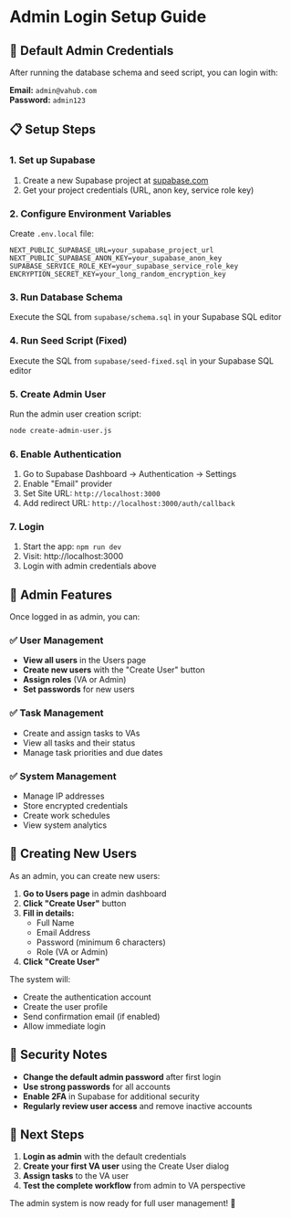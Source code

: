 # Admin Login Setup Guide

## 🔐 Default Admin Credentials

After running the database schema and seed script, you can login with:

**Email:** `admin@vahub.com`  
**Password:** `admin123`

## 📋 Setup Steps

### 1. Set up Supabase
1. Create a new Supabase project at [supabase.com](https://supabase.com)
2. Get your project credentials (URL, anon key, service role key)

### 2. Configure Environment Variables
Create `.env.local` file:
```env
NEXT_PUBLIC_SUPABASE_URL=your_supabase_project_url
NEXT_PUBLIC_SUPABASE_ANON_KEY=your_supabase_anon_key
SUPABASE_SERVICE_ROLE_KEY=your_supabase_service_role_key
ENCRYPTION_SECRET_KEY=your_long_random_encryption_key
```

### 3. Run Database Schema
Execute the SQL from `supabase/schema.sql` in your Supabase SQL editor

### 4. Run Seed Script (Fixed)
Execute the SQL from `supabase/seed-fixed.sql` in your Supabase SQL editor

### 5. Create Admin User
Run the admin user creation script:
```bash
node create-admin-user.js
```

### 6. Enable Authentication
1. Go to Supabase Dashboard → Authentication → Settings
2. Enable "Email" provider
3. Set Site URL: `http://localhost:3000`
4. Add redirect URL: `http://localhost:3000/auth/callback`

### 7. Login
1. Start the app: `npm run dev`
2. Visit: http://localhost:3000
3. Login with admin credentials above

## 👥 Admin Features

Once logged in as admin, you can:

### ✅ User Management
- **View all users** in the Users page
- **Create new users** with the "Create User" button
- **Assign roles** (VA or Admin)
- **Set passwords** for new users

### ✅ Task Management
- Create and assign tasks to VAs
- View all tasks and their status
- Manage task priorities and due dates

### ✅ System Management
- Manage IP addresses
- Store encrypted credentials
- Create work schedules
- View system analytics

## 🔧 Creating New Users

As an admin, you can create new users:

1. **Go to Users page** in admin dashboard
2. **Click "Create User"** button
3. **Fill in details:**
   - Full Name
   - Email Address
   - Password (minimum 6 characters)
   - Role (VA or Admin)
4. **Click "Create User"**

The system will:
- Create the authentication account
- Create the user profile
- Send confirmation email (if enabled)
- Allow immediate login

## 🚨 Security Notes

- **Change the default admin password** after first login
- **Use strong passwords** for all accounts
- **Enable 2FA** in Supabase for additional security
- **Regularly review user access** and remove inactive accounts

## 🎯 Next Steps

1. **Login as admin** with the default credentials
2. **Create your first VA user** using the Create User dialog
3. **Assign tasks** to the VA user
4. **Test the complete workflow** from admin to VA perspective

The admin system is now ready for full user management! 🎉

